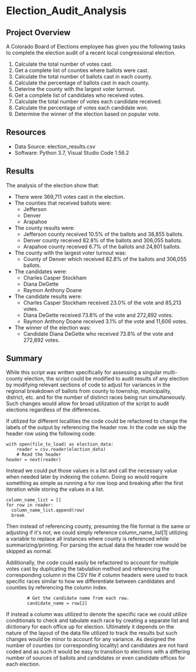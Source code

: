 # Election_Audit_Analysis

## Project Overview
A Colorado Board of Elections employee has given you the following tasks to complete the election audit of a recent local congressional election.

1. Calculate the total number of votes cast.
2. Get a complete list of counties where ballots were cast.
3. Calculate the total number of ballots cast in each county.
4. Calculate the percentage of ballots cast in each county.
5. Deterine the county with the largest voter turnout.
6. Get a complete list of candidates who received votes.
7. Calculate the total number of votes each candidate received.
8. Calculate the percentage of votes each candidate won.
9. Determine the winner of the election based on popular vote.

## Resources
- Data Source: election_results.csv
- Software: Python 3.7, Visual Studio Code 1.56.2

## Results
The analysis of the election show that:
- There were 369,711 votes cast in the election.
- The counties that received ballots were:
  - Jefferson
  - Denver
  - Arapahoe
- The county results were:
  - Jefferson county received 10.5% of the ballots and 38,855 ballots.
  - Denver county received 82.8% of the ballots and 306,055 ballots.
  - Arapahoe county received 6.7% of the ballots and 24,801 ballots.
- The county with the largest voter turnout was:
  - County of Denver which received 82.8% of the ballots and 306,055 ballots.
- The candidates were:
  - Charles Casper Stockham
  - Diana DeGette
  - Raymon Anthony Doane
- The candidate results were:
  - Charles Casper Stockham received 23.0% of the vote and 85,213 votes.
  - Diana DeGette received 73.8% of the vote and 272,892 votes.
  - Raymon Anthony Doane received 3.1% of the vote and 11,606 votes.
- The winner of the election was:
  - Candidate Diana DeGette who received 73.8% of the vote and 272,892 votes.

## Summary
While this script was written specifically for assessing a singular multi-county election, the script could be modified to audit results of any election by modifying relevant sections of code to adjust for variances in the regional breakdown of ballots from county to township, municipality, district, etc. and for the number of distinct races being run simultaneously. Such changes would allow for broad utilization of the script to audit elections regardless of the differences.

If utilized for different localities the code could be refactored to change the labels of the output by referencing the header row. In the code we skip the header row using the following code:

```
with open(file_to_load) as election_data:
    reader = csv.reader(election_data)
    # Read the header
header = next(reader)
```
Instead we could put those values in a list and call the necessary value when needed later by indexing the column. Doing so would require something as simple as running a for row loop and breaking after the first iteration while storing the values in a list.

```
column_name_list = []
for row in reader:
  column_name_list.append(row)
  break
```

Then instead of referencing county, presuming the file format is the same or adjusting if it's not, we could simply reference column_name_list[1] utilizing a variable to replace all instances where county is referenced while summarizing/printing. For parsing the actual data the header row would be skipped as normal.

Additionally, the code could easily be refactored to account for multiple votes cast by duplicating the tabulation method and referencing the corresponding column in the CSV file if column headers were used to track specific races similar to how we differentiate between candidates and counties by referencing the column index.

```
        # Get the candidate name from each row.
        candidate_name = row[2]
```

If instead a column was utilized to denote the specific race we could utilize conditionals to check and tabulate each race by creating a separate list and dictionary for each office up for election. Ultimately it depends on the nature of the layout of the data file utilized to track the results but such changes would be minor to account for any variance. As designed the number of counties (or corresponding locality) and candidates are not hard coded and as such it would be easy to transition to elections with a differing number of sources of ballots and candidates or even candidate offices for each election.
